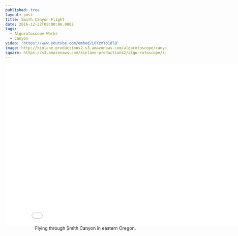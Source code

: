 ```yaml
---
published: true
layout: post
title: Smith Canyon Flight
date: 2016-12-22T09:00:00.000Z
tags:
  - Algorotoscope Works
  - Canyon
video: 'https://www.youtube.com/embed/L0YzmYo18lQ'
image: http://kinlane-productions2.s3.amazonaws.com/algorotoscope/canyon/bright_sand/file-00_00_00_00.jpg
square: https://s3.amazonaws.com/kinlane-productions2/algo-rotoscope/square/file-00_00_00_00_smith_square.jpg
---
```

<center><iframe width="853" height="505" src="{{ page.video }}" frameborder="0" allowfullscreen></iframe></center>
<center>Flying through Smith Canyon in eastern Oregon.</center>
